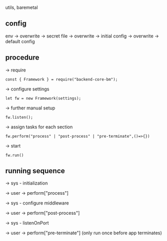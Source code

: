utils, baremetal

## config

env -> overwrite -> secret file -> overwrite -> initial config -> overwrite -> default config

## procedure

-> require

`const { Framework } = require("backend-core-bm");`

-> configure settings

`let fw = new Framework(settings);`

-> further manual setup

`fw.listen();`

-> assign tasks for each section

`fw.perform("process" | "post-process" | "pre-terminate",()=>{})`

-> start

`fw.run()`

## running sequence

-> sys - initialization

-> user -> perform["process"]

-> sys - configure middleware

-> user -> perform["post-process"]

-> sys - listenOnPort

-> user -> perform["pre-terminate"] (only run once before app terminates)
